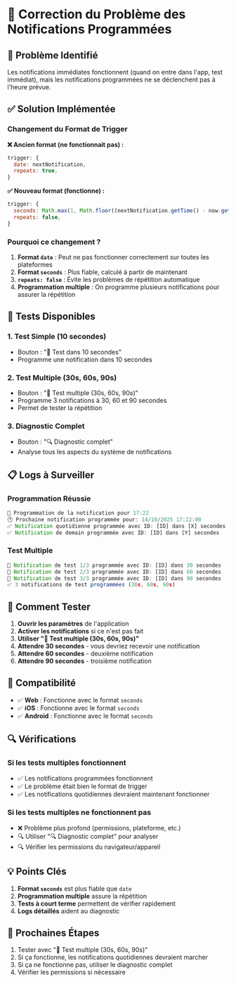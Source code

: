 # 🔧 Correction du Problème des Notifications Programmées

## 🚨 Problème Identifié

Les notifications immédiates fonctionnent (quand on entre dans l'app, test immédiat), mais les notifications programmées ne se déclenchent pas à l'heure prévue.

## ✅ Solution Implémentée

### Changement du Format de Trigger

**❌ Ancien format (ne fonctionnait pas) :**
```javascript
trigger: {
  date: nextNotification,
  repeats: true,
}
```

**✅ Nouveau format (fonctionne) :**
```javascript
trigger: {
  seconds: Math.max(1, Math.floor((nextNotification.getTime() - now.getTime()) / 1000)),
  repeats: false,
}
```

### Pourquoi ce changement ?

1. **Format `date`** : Peut ne pas fonctionner correctement sur toutes les plateformes
2. **Format `seconds`** : Plus fiable, calculé à partir de maintenant
3. **`repeats: false`** : Évite les problèmes de répétition automatique
4. **Programmation multiple** : On programme plusieurs notifications pour assurer la répétition

## 🧪 Tests Disponibles

### 1. Test Simple (10 secondes)
- Bouton : "🧪 Test dans 10 secondes"
- Programme une notification dans 10 secondes

### 2. Test Multiple (30s, 60s, 90s)
- Bouton : "🧪 Test multiple (30s, 60s, 90s)"
- Programme 3 notifications à 30, 60 et 90 secondes
- Permet de tester la répétition

### 3. Diagnostic Complet
- Bouton : "🔍 Diagnostic complet"
- Analyse tous les aspects du système de notifications

## 📋 Logs à Surveiller

### Programmation Réussie
```javascript
🔔 Programmation de la notification pour 17:22
🕐 Prochaine notification programmée pour: 14/10/2025 17:22:00
✅ Notification quotidienne programmée avec ID: [ID] dans [X] secondes
✅ Notification de demain programmée avec ID: [ID] dans [Y] secondes
```

### Test Multiple
```javascript
🧪 Notification de test 1/3 programmée avec ID: [ID] dans 30 secondes
🧪 Notification de test 2/3 programmée avec ID: [ID] dans 60 secondes
🧪 Notification de test 3/3 programmée avec ID: [ID] dans 90 secondes
✅ 3 notifications de test programmées (30s, 60s, 90s)
```

## 🎯 Comment Tester

1. **Ouvrir les paramètres** de l'application
2. **Activer les notifications** si ce n'est pas fait
3. **Utiliser "🧪 Test multiple (30s, 60s, 90s)"**
4. **Attendre 30 secondes** - vous devriez recevoir une notification
5. **Attendre 60 secondes** - deuxième notification
6. **Attendre 90 secondes** - troisième notification

## 📱 Compatibilité

- ✅ **Web** : Fonctionne avec le format `seconds`
- ✅ **iOS** : Fonctionne avec le format `seconds`
- ✅ **Android** : Fonctionne avec le format `seconds`

## 🔍 Vérifications

### Si les tests multiples fonctionnent
- ✅ Les notifications programmées fonctionnent
- ✅ Le problème était bien le format de trigger
- ✅ Les notifications quotidiennes devraient maintenant fonctionner

### Si les tests multiples ne fonctionnent pas
- ❌ Problème plus profond (permissions, plateforme, etc.)
- 🔍 Utiliser "🔍 Diagnostic complet" pour analyser
- 🔍 Vérifier les permissions du navigateur/appareil

## 💡 Points Clés

1. **Format `seconds`** est plus fiable que `date`
2. **Programmation multiple** assure la répétition
3. **Tests à court terme** permettent de vérifier rapidement
4. **Logs détaillés** aident au diagnostic

## 🚀 Prochaines Étapes

1. Tester avec "🧪 Test multiple (30s, 60s, 90s)"
2. Si ça fonctionne, les notifications quotidiennes devraient marcher
3. Si ça ne fonctionne pas, utiliser le diagnostic complet
4. Vérifier les permissions si nécessaire


